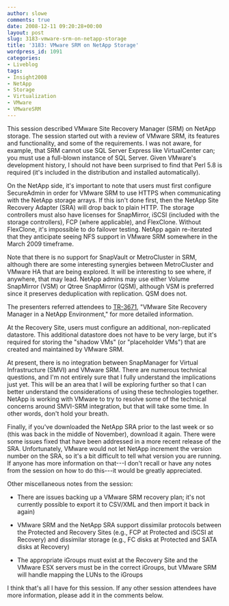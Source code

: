 ```yaml
---
author: slowe
comments: true
date: 2008-12-11 09:20:28+00:00
layout: post
slug: 3183-vmware-srm-on-netapp-storage
title: '3183: VMware SRM on NetApp Storage'
wordpress_id: 1091
categories:
- Liveblog
tags:
- Insight2008
- NetApp
- Storage
- Virtualization
- VMware
- VMwareSRM
---
```


This session described VMware Site Recovery Manager (SRM) on NetApp storage. The session started out with a review of VMware SRM, its features and functionality, and some of the requirements. I was not aware, for example, that SRM cannot use SQL Server Express like VirtualCenter can; you must use a full-blown instance of SQL Server. Given VMware's development history, I should not have been surprised to find that Perl 5.8 is required (it's included in the distribution and installed automatically).

On the NetApp side, it's important to note that users must first configure SecureAdmin in order for VMware SRM to use HTTPS when communicating with the NetApp storage arrays. If this isn't done first, then the NetApp Site Recovery Adapter (SRA) will drop back to plain HTTP. The storage controllers must also have licenses for SnapMirror, iSCSI (included with the storage controllers), FCP (where applicable), and FlexClone. Without FlexClone, it's impossible to do failover testing. NetApp again re-iterated that they anticipate seeing NFS support in VMware SRM somewhere in the March 2009 timeframe.

Note that there is no support for SnapVault or MetroCluster in SRM, although there are some interesting synergies between MetroCluster and VMware HA that are being explored. It will be interesting to see where, if anywhere, that may lead. NetApp admins may use either Volume SnapMirror (VSM) or Qtree SnapMirror (QSM), although VSM is preferred since it preserves deduplication with replication. QSM does not.

The presenters referred attendees to [TR-3671](http://www.netapp.com/us/library/technical-reports/tr-3671.html), "VMware Site Recovery Manager in a NetApp Environment," for more detailed information.

At the Recovery Site, users must configure an additional, non-replicated datastore. This additional datastore does not have to be very large, but it's required for storing the "shadow VMs" (or "placeholder VMs") that are created and maintained by VMware SRM.

At present, there is no integration between SnapManager for Virtual Infrastructure (SMVI) and VMware SRM. There are numerous technical questions, and I'm not entirely sure that I fully understand the implications just yet. This will be an area that I will be exploring further so that I can better understand the considerations of using these technologies together. NetApp is working with VMware to try to resolve some of the technical concerns around SMVI-SRM integration, but that will take some time. In other words, don't hold your breath.

Finally, if you've downloaded the NetApp SRA prior to the last week or so (this was back in the middle of November), download it again. There were some issues fixed that have been addressed in a more recent release of the SRA. Unfortunately, VMware would not let NetApp increment the version number on the SRA, so it's a bit difficult to tell what version you are running. If anyone has more information on that---I don't recall or have any notes from the session on how to do this---it would be greatly appreciated.

Other miscellaneous notes from the session:

* There are issues backing up a VMware SRM recovery plan; it's not currently possible to export it to CSV/XML and then import it back in again)

* VMware SRM and the NetApp SRA support dissimilar protocols between the Protected and Recovery Sites (e.g., FCP at Protected and iSCSI at Recovery) and dissimilar storage (e.g., FC disks at Protected and SATA disks at Recovery)

* The appropriate iGroups must exist at the Recovery Site and the VMware ESX servers must be in the correct iGroups, but VMware SRM will handle mapping the LUNs to the iGroups

I think that's all I have for this session. If any other session attendees have more information, please add it in the comments below.
